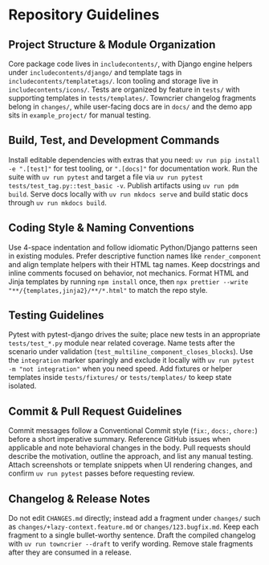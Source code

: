 # Repository Guidelines

## Project Structure & Module Organization
Core package code lives in `includecontents/`, with Django engine helpers under `includecontents/django/` and template tags in `includecontents/templatetags/`. Icon tooling and storage live in `includecontents/icons/`. Tests are organized by feature in `tests/` with supporting templates in `tests/templates/`. Towncrier changelog fragments belong in `changes/`, while user-facing docs are in `docs/` and the demo app sits in `example_project/` for manual testing.

## Build, Test, and Development Commands
Install editable dependencies with extras that you need: `uv run pip install -e ".[test]"` for test tooling, or `".[docs]"` for documentation work. Run the suite with `uv run pytest` and target a file via `uv run pytest tests/test_tag.py::test_basic -v`. Publish artifacts using `uv run pdm build`. Serve docs locally with `uv run mkdocs serve` and build static docs through `uv run mkdocs build`.

## Coding Style & Naming Conventions
Use 4-space indentation and follow idiomatic Python/Django patterns seen in existing modules. Prefer descriptive function names like `render_component` and align template helpers with their HTML tag names. Keep docstrings and inline comments focused on behavior, not mechanics. Format HTML and Jinja templates by running `npm install` once, then `npx prettier --write "**/{templates,jinja2}/**/*.html"` to match the repo style.

## Testing Guidelines
Pytest with pytest-django drives the suite; place new tests in an appropriate `tests/test_*.py` module near related coverage. Name tests after the scenario under validation (`test_multiline_component_closes_blocks`). Use the `integration` marker sparingly and exclude it locally with `uv run pytest -m "not integration"` when you need speed. Add fixtures or helper templates inside `tests/fixtures/` or `tests/templates/` to keep state isolated.

## Commit & Pull Request Guidelines
Commit messages follow a Conventional Commit style (`fix:`, `docs:`, `chore:`) before a short imperative summary. Reference GitHub issues when applicable and note behavioral changes in the body. Pull requests should describe the motivation, outline the approach, and list any manual testing. Attach screenshots or template snippets when UI rendering changes, and confirm `uv run pytest` passes before requesting review.

## Changelog & Release Notes
Do not edit `CHANGES.md` directly; instead add a fragment under `changes/` such as `changes/+lazy-context.feature.md` or `changes/123.bugfix.md`. Keep each fragment to a single bullet-worthy sentence. Draft the compiled changelog with `uv run towncrier --draft` to verify wording. Remove stale fragments after they are consumed in a release.
